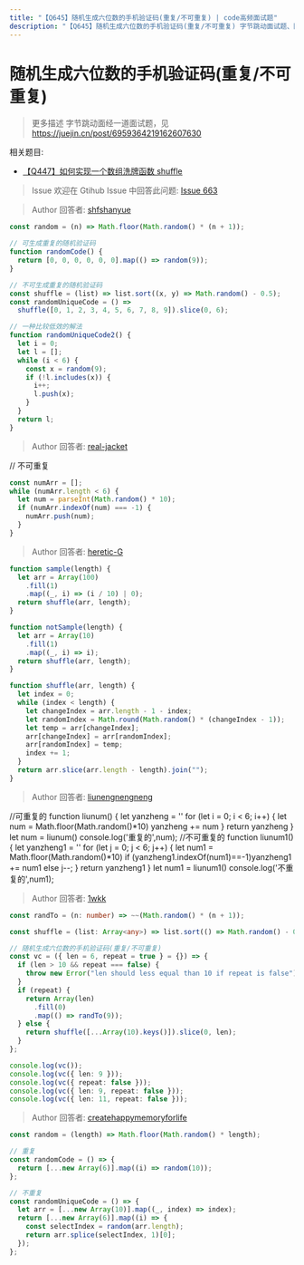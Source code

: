 ```yaml
---
title: "【Q645】随机生成六位数的手机验证码(重复/不可重复) | code高频面试题"
description: "【Q645】随机生成六位数的手机验证码(重复/不可重复) 字节跳动面试题、阿里腾讯面试题、美团小米面试题。"
---
```


# 随机生成六位数的手机验证码(重复/不可重复)

> 更多描述
> 字节跳动面经一道面试题，见 <https://juejin.cn/post/6959364219162607630>

相关题目:

- [【Q447】如何实现一个数组洗牌函数 shuffle](https://github.com/shfshanyue/Daily-Question/issues/455)

> Issue
> 欢迎在 Gtihub Issue 中回答此问题: [Issue 663](https://github.com/shfshanyue/Daily-Question/issues/663)

> Author
> 回答者: [shfshanyue](https://github.com/shfshanyue)

```js
const random = (n) => Math.floor(Math.random() * (n + 1));

// 可生成重复的随机验证码
function randomCode() {
  return [0, 0, 0, 0, 0, 0].map(() => random(9));
}

// 不可生成重复的随机验证码
const shuffle = (list) => list.sort((x, y) => Math.random() - 0.5);
const randomUniqueCode = () =>
  shuffle([0, 1, 2, 3, 4, 5, 6, 7, 8, 9]).slice(0, 6);

// 一种比较低效的解法
function randomUniqueCode2() {
  let i = 0;
  let l = [];
  while (i < 6) {
    const x = random(9);
    if (!l.includes(x)) {
      i++;
      l.push(x);
    }
  }
  return l;
}
```

> Author
> 回答者: [real-jacket](https://github.com/real-jacket)

// 不可重复

```js
const numArr = [];
while (numArr.length < 6) {
  let num = parseInt(Math.random() * 10);
  if (numArr.indexOf(num) === -1) {
    numArr.push(num);
  }
}
```

> Author
> 回答者: [heretic-G](https://github.com/heretic-G)

```javascript
function sample(length) {
  let arr = Array(100)
    .fill(1)
    .map((_, i) => (i / 10) | 0);
  return shuffle(arr, length);
}

function notSample(length) {
  let arr = Array(10)
    .fill(1)
    .map((_, i) => i);
  return shuffle(arr, length);
}

function shuffle(arr, length) {
  let index = 0;
  while (index < length) {
    let changeIndex = arr.length - 1 - index;
    let randomIndex = Math.round(Math.random() * (changeIndex - 1));
    let temp = arr[changeIndex];
    arr[changeIndex] = arr[randomIndex];
    arr[randomIndex] = temp;
    index += 1;
  }
  return arr.slice(arr.length - length).join("");
}
```

> Author
> 回答者: [liunengnengneng](https://github.com/liunengnengneng)

//可重复的
function liunum() {
let yanzheng = ''
for (let i = 0; i < 6; i++) {
let num = Math.floor(Math.random()*10)
yanzheng += num
}
return yanzheng
}
let num = liunum()
console.log('重复的',num);
//不可重复的
function liunum1() {
let yanzheng1 = ''
for (let j = 0; j < 6; j++) {
let num1 = Math.floor(Math.random()*10)
if (yanzheng1.indexOf(num1)==-1)yanzheng1 += num1
else j--;
}
return yanzheng1
}
let num1 = liunum1()
console.log('不重复的',num1);

> Author
> 回答者: [1wkk](https://github.com/1wkk)

```typescript
const randTo = (n: number) => ~~(Math.random() * (n + 1));

const shuffle = (list: Array<any>) => list.sort(() => Math.random() - 0.5);

// 随机生成六位数的手机验证码(重复/不可重复)
const vc = ({ len = 6, repeat = true } = {}) => {
  if (len > 10 && repeat === false) {
    throw new Error("len should less equal than 10 if repeat is false");
  }
  if (repeat) {
    return Array(len)
      .fill(0)
      .map(() => randTo(9));
  } else {
    return shuffle([...Array(10).keys()]).slice(0, len);
  }
};

console.log(vc());
console.log(vc({ len: 9 }));
console.log(vc({ repeat: false }));
console.log(vc({ len: 9, repeat: false }));
console.log(vc({ len: 11, repeat: false }));
```

> Author
> 回答者: [createhappymemoryforlife](https://github.com/createhappymemoryforlife)

```js
const random = (length) => Math.floor(Math.random() * length);

// 重复
const randomCode = () => {
  return [...new Array(6)].map((i) => random(10));
};

// 不重复
const randomUniqueCode = () => {
  let arr = [...new Array(10)].map((_, index) => index);
  return [...new Array(6)].map((i) => {
    const selectIndex = random(arr.length);
    return arr.splice(selectIndex, 1)[0];
  });
};
```
